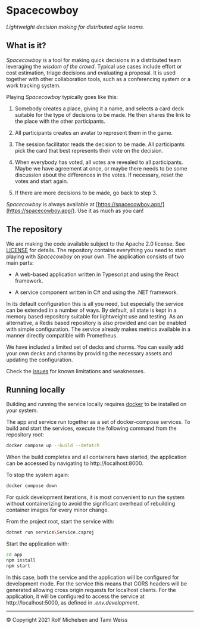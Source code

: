 Spacecowboy
===========

*Lightweight decision making for distributed agile teams.*


What is it?
-----------

*Spacecowboy* is a tool for making quick decisions in a distributed team leveraging the *wisdom of the crowd*.  Typical use cases include effort or cost estimation, triage decisions and evaluating a proposal.  It is used together with other collaboration tools, such as a conferencing system or a work tracking system.

Playing *Spacecowboy* typically goes like this:

1. Somebody creates a place, giving it a name, and selects a card deck suitable for the type of decisions to be made.  He then shares the link to the place with the other participants.

2. All participants creates an avatar to represent them in the game.

3. The session facilitator reads the decision to be made.  All participants pick the card that best represents their vote on the decision.

4. When everybody has voted, all votes are revealed to all participants.  Maybe we have agreement at once, or maybe there needs to be some discussion about the differences in the votes.  If necessary, reset the votes and start again.

5. If there are more decisions to be made, go back to step 3.

*Spacecowboy* is always available at [https://spacecowboy.app/](https://spacecowboy.app/).  Use it as much as you can!



The repository
--------------

We are making the code available subject to the Apache 2.0 license.  See [LICENSE](LICENSE) for details.  The repository contains everything you need to start playing with *Spacecowboy* on your own.  The application consists of two main parts:

* A web-based application written in Typescript and using the React framework.

* A service component written in C# and using the .NET framework.

In its default configuration this is all you need, but especially the service can be extended in a number of ways.  By default, all state is kept in a memory based repository suitable for lightweight use and testing.  As an alternative, a Redis based repository is also provided and can be enabled with simple configuration. The service already makes metrics available in a manner directly compatible with Prometheus.

We have included a limited set of decks and charms.  You can easily add your own decks and charms by providing the necessary assets and updating the configuration.

Check the [issues](/Spacecowboy/issues) for known limitations and weaknesses.



Running locally
---------------

Building and running the service locally requires [docker](https://www.docker.com/) to be installed on your system.

The app and service run together as a set of docker-compose services.  To build and start the services, execute the following command from the repository root:

```bash
docker compose up --build --detatch
```

When the build completes and all containers have started, the application can be accessed by navigating to http://localhost:8000.

To stop the system again:

```bash
docker compose down
```

For quick development iterations, it is most convenient to run the system without containerizing to avoid the significant overhead of rebuilding container images for every minor change.

From the project root, start the service with:

```bash
dotnet run service\Service.csproj
```

Start the application with:

```bash
cd app
npm install
npm start
```

In this case, both the service and the application will be configured for development mode.  For the service this means that CORS headers will be generated allowing cross origin requests for localhost clients.  For the application, it will be configured to access the service at http://localhost:5000, as defined in *.env.development*.


---

© Copyright 2021 Rolf Michelsen and Tami Weiss
